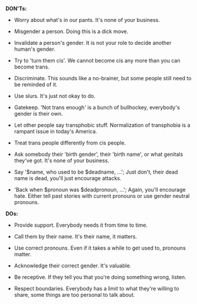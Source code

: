 **DON'Ts:**

+ Worry about what's in our pants. It's none of your business.

+ Misgender a person. Doing this is a dick move.

+ Invalidate a person's gender. It is not your role to decide another human's gender.
 
+ Try to 'turn them cis'. We cannot become cis any more than you can become trans.
 
+ Discriminate. This sounds like a no-brainer, but some people still need to be reminded of it.
 
+ Use slurs. It's just not okay to do.
 
+ Gatekeep. 'Not trans enough' is a bunch of bullhockey, everybody's gender is their own.
 
+ Let other people say transphobic stuff. Normalization of transphobia is a rampant issue in today's America.
 
+ Treat trans people differently from cis people. 

+ Ask somebody their 'birth gender', their 'birth name', or what genitals they've got. It's none of your business.

+ Say '$name, who used to be $deadname, ...'; Just don't, their dead name is dead, you'll just encourage attacks.

+ 'Back when $pronoun was $deadpronoun, ...'; Again, you'll encourage hate. Either tell past stories with current pronouns or use gender neutral pronouns.

**DOs:**

+ Provide support. Everybody needs it from time to time.

+ Call them by their name. It's their name, it matters.

+ Use correct pronouns. Even if it takes a while to get used to, pronouns matter.

+ Acknowledge their correct gender. It's valuable.

+ Be receptive. If they tell you that you're doing something wrong, listen.

+ Respect boundaries. Everybody has a limit to what they're willing to share, some things are too personal to talk about.
